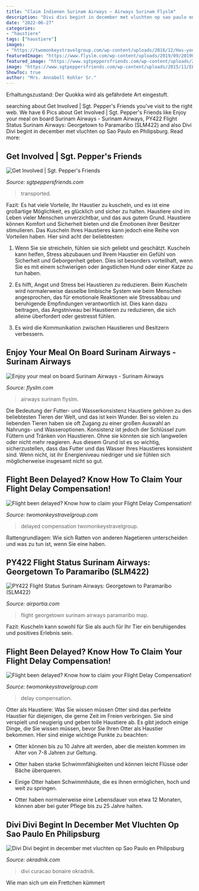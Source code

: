 ```yaml
---
title: "Claim Indienen Surinam Airways ~ Airways Surinam Flyslm"
description: "Divi divi begint in december met vluchten op sao paulo en philipsburg"
date: "2022-06-27"
categories:
- "haustiere"
tags: ["haustiere"]
images:
- "https://twomonkeystravelgroup.com/wp-content/uploads/2016/12/Has-your-Flight-been-Delayed-Know-how-to-Claim-your-Flight-Delay-Compensation1.png"
featuredImage: "https://www.flyslm.com/wp-content/uploads/2019/09/20190828_135343.jpg"
featured_image: "https://www.sgtpeppersfriends.com/wp-content/uploads/2015/11/EEBCA4E4-6420-47A2-8FEB-E9D2DED8DF8F.jpeg"
image: "https://www.sgtpeppersfriends.com/wp-content/uploads/2015/11/EEBCA4E4-6420-47A2-8FEB-E9D2DED8DF8F.jpeg"
ShowToc: true
author: "Mrs. Annabell Kohler Sr."
---
```



Erhaltungszustand: Der Quokka wird als gefährdete Art eingestuft.

	

		
searching about Get Involved | Sgt. Pepper&#039;s Friends you've visit to the right web. We have 6 Pics about Get Involved | Sgt. Pepper&#039;s Friends like Enjoy your meal on board Surinam Airways - Surinam Airways, PY422 Flight Status Surinam Airways: Georgetown to Paramaribo (SLM422) and also Divi Divi begint in december met vluchten op Sao Paulo en Philipsburg. Read more:
		
    
## Get Involved | Sgt. Pepper&#039;s Friends

<img loading=lazy src="https://www.sgtpeppersfriends.com/wp-content/uploads/2015/11/EEBCA4E4-6420-47A2-8FEB-E9D2DED8DF8F.jpeg" onerror="this.onerror=null;this.src='https://tse3.mm.bing.net/th?id=OIP.IRhzNIOQIs0eYwtCyLzYwAHaEK&amp;pid=15.1';" alt="Get Involved | Sgt. Pepper&#039;s Friends">

_Source: sgtpeppersfriends.com_

>transported. 

	

Fazit: Es hat viele Vorteile, Ihr Haustier zu kuscheln, und es ist eine großartige Möglichkeit, es glücklich und sicher zu halten.
Haustiere sind im Leben vieler Menschen unverzichtbar, und das aus gutem Grund. Haustiere können Komfort und Sicherheit bieten und die Emotionen ihrer Besitzer stimulieren. Das Kuscheln Ihres Haustieres kann jedoch eine Reihe von Vorteilen haben. Hier sind acht der beliebtesten:
1. Wenn Sie sie streicheln, fühlen sie sich geliebt und geschätzt. Kuscheln kann helfen, Stress abzubauen und Ihrem Haustier ein Gefühl von Sicherheit und Geborgenheit geben. Dies ist besonders vorteilhaft, wenn Sie es mit einem schwierigen oder ängstlichen Hund oder einer Katze zu tun haben.

2. Es hilft, Angst und Stress bei Haustieren zu reduzieren. Beim Kuscheln wird normalerweise dasselbe limbische System wie beim Menschen angesprochen, das für emotionale Reaktionen wie Stressabbau und beruhigende Empfindungen verantwortlich ist. Dies kann dazu beitragen, das Angstniveau bei Haustieren zu reduzieren, die sich alleine überfordert oder gestresst fühlen.

3. Es wird die Kommunikation zwischen Haustieren und Besitzern verbessern.

    
## Enjoy Your Meal On Board Surinam Airways - Surinam Airways

<img loading=lazy src="https://www.flyslm.com/wp-content/uploads/2019/09/20190828_135343.jpg" onerror="this.onerror=null;this.src='https://tse4.mm.bing.net/th?id=OIP.GMPICWHjw8e0TIBj5i1OqQHaEK&amp;pid=15.1';" alt="Enjoy your meal on board Surinam Airways - Surinam Airways">

_Source: flyslm.com_

>airways surinam flyslm. 

	

Die Bedeutung der Futter- und Wasserkonsistenz
Haustiere gehören zu den beliebtesten Tieren der Welt, und das ist kein Wunder. Bei so vielen zu liebenden Tieren haben sie oft Zugang zu einer großen Auswahl an Nahrungs- und Wasseroptionen. Konsistenz ist jedoch der Schlüssel zum Füttern und Tränken von Haustieren. Ohne sie könnten sie sich langweilen oder nicht mehr reagieren. Aus diesem Grund ist es so wichtig, sicherzustellen, dass das Futter und das Wasser Ihres Haustieres konsistent sind. Wenn nicht, ist ihr Energieniveau niedriger und sie fühlen sich möglicherweise insgesamt nicht so gut.

    
## Flight Been Delayed? Know How To Claim Your Flight Delay Compensation!

<img loading=lazy src="https://twomonkeystravelgroup.com/wp-content/uploads/2016/12/Has-your-Flight-been-Delayed-Know-how-to-Claim-your-Flight-Delay-Compensation1.png" onerror="this.onerror=null;this.src='https://tse3.mm.bing.net/th?id=OIP.6VEr2NYedrvyB1JZBtq91gHaLG&amp;pid=15.1';" alt="Flight been delayed? Know how to claim your Flight Delay Compensation!">

_Source: twomonkeystravelgroup.com_

>delayed compensation twomonkeystravelgroup. 

	

Rattengrundlagen: Wie sich Ratten von anderen Nagetieren unterscheiden und was zu tun ist, wenn Sie eine haben.

    
## PY422 Flight Status Surinam Airways: Georgetown To Paramaribo (SLM422)

<img loading=lazy src="https://www.airportia.com/flight-img/7760792/py422-geo-pbm-py-slm.jpg" onerror="this.onerror=null;this.src='https://tse4.mm.bing.net/th?id=OIP.h6URvf20n1gbEx6IBMp_AAHaDt&amp;pid=15.1';" alt="PY422 Flight Status Surinam Airways: Georgetown to Paramaribo (SLM422)">

_Source: airportia.com_

>flight georgetown surinam airways paramaribo map. 

	

Fazit: Kuscheln kann sowohl für Sie als auch für Ihr Tier ein beruhigendes und positives Erlebnis sein.

    
## Flight Been Delayed? Know How To Claim Your Flight Delay Compensation!

<img loading=lazy src="https://twomonkeystravelgroup.com/wp-content/uploads/2016/12/Has-your-Flight-been-Delayed-Know-how-to-Claim-your-Flight-Delay-Compensation1-380x570.png" onerror="this.onerror=null;this.src='https://tse2.mm.bing.net/th?id=OIP.QRjVD8JvNztNro6MYnanSgAAAA&amp;pid=15.1';" alt="Flight been delayed? Know how to claim your Flight Delay Compensation!">

_Source: twomonkeystravelgroup.com_

>delay compensation. 

	

Otter als Haustiere: Was Sie wissen müssen
Otter sind das perfekte Haustier für diejenigen, die gerne Zeit im Freien verbringen. Sie sind verspielt und neugierig und geben tolle Haustiere ab. Es gibt jedoch einige Dinge, die Sie wissen müssen, bevor Sie Ihren Otter als Haustier bekommen. Hier sind einige wichtige Punkte zu beachten:
- Otter können bis zu 10 Jahre alt werden, aber die meisten kommen im Alter von 7-8 Jahren zur Geltung.

- Otter haben starke Schwimmfähigkeiten und können leicht Flüsse oder Bäche überqueren.

- Einige Otter haben Schwimmhäute, die es ihnen ermöglichen, hoch und weit zu springen.

- Otter haben normalerweise eine Lebensdauer von etwa 12 Monaten, können aber bei guter Pflege bis zu 25 Jahre halten.

    
## Divi Divi Begint In December Met Vluchten Op Sao Paulo En Philipsburg

<img loading=lazy src="http://okradnik.com/img/814737.jpg" onerror="this.onerror=null;this.src='https://tse2.mm.bing.net/th?id=OIP.pBIe5zPP79risj0yQ2W6RgHaF0&amp;pid=15.1';" alt="Divi Divi begint in december met vluchten op Sao Paulo en Philipsburg">

_Source: okradnik.com_

>divi curacao bonaire okradnik. 

	

Wie man sich um ein Frettchen kümmert

